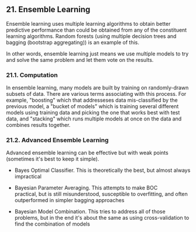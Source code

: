 ## 21. Ensemble Learning

Ensemble learning uses multiple learning algorithms to obtain better predictive performance than could be obtained from any of the constituent learning algorithms. Random forests (using multiple decision trees and bagging (bootstrap aggregating)) is an example of this.

In other words, ensemble learning just means we use multiple models to try and solve the same problem and let them vote on the results.

### 21.1. Computation

In ensemble learning, many models are built by training on randomly-drawn subsets of data. There are various terms associating with this process. For example, "boosting" which that addresseses data mis-classified by the previous model, a "bucket of models" which is training several different models using training data and picking the one that works best with test data, and "stacking" which runs multiple models at once on the data and combines results together.

### 21.2. Advanced Ensemble Learning

Advanced ensemble learning can be effective but with weak points (sometimes it's best to keep it simple).

- Bayes Optimal Classifier. This is theoretically the best, but almost always impractical

- Bayesian Parameter Averaging. This attempts to make BOC practical, but is still misunderstood, susceptible to overfitting, and often outperformed in simpler bagging approaches

- Bayesian Model Combination. This tries to address all of those problems, but in the end it's about the same as using cross-validation to find the combination of models
